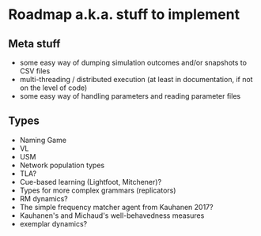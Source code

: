 # Roadmap a.k.a. stuff to implement

## Meta stuff

* some easy way of dumping simulation outcomes and/or snapshots to CSV files
* multi-threading / distributed execution (at least in documentation, if not on the level of code)
* some easy way of handling parameters and reading parameter files


## Types

* Naming Game
* VL
* USM
* Network population types
* TLA?
* Cue-based learning (Lightfoot, Mitchener)?
* Types for more complex grammars (replicators)
* RM dynamics?
* The simple frequency matcher agent from Kauhanen 2017?
* Kauhanen's and Michaud's well-behavedness measures
* exemplar dynamics?
